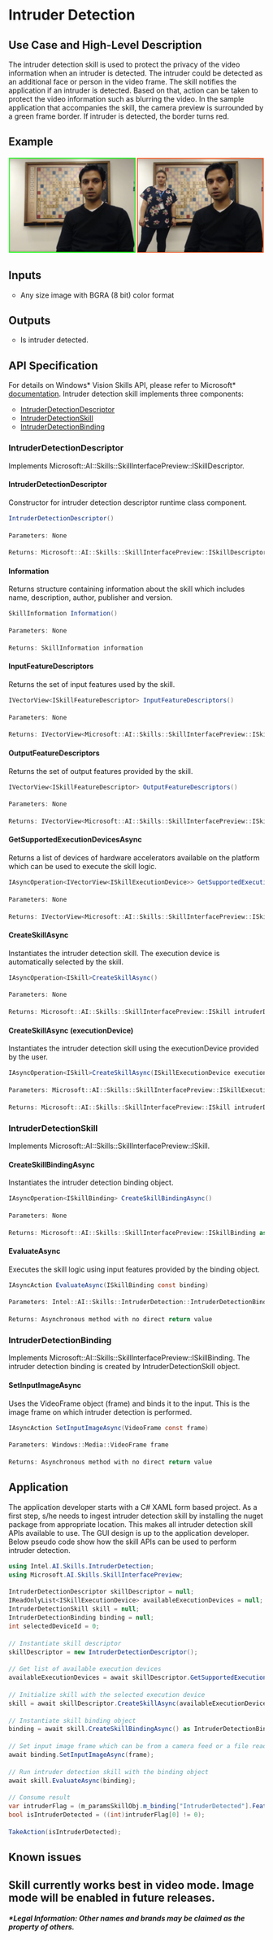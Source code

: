 # Intruder Detection

## Use Case and High-Level Description

The intruder detection skill is used to protect the privacy of the video information when an intruder is detected. The intruder could be detected as an additional face or person in the video frame. The skill notifies the application if an intruder is detected. Based on that, action can be taken to protect the video information such as blurring the video. In the sample application that accompanies the skill, the camera preview is surrounded by a green frame border. If intruder is detected, the border turns red. 

## Example

![IntruderDetection sample output](doc/IntruderDetection.PNG)

## Inputs

<ol style="list-style-type: circle">
<li>Any size image with BGRA (8 bit) color format</li>
</ol>

## Outputs

<ol style="list-style-type: circle">
<li>Is intruder detected.</li>
</ol>

## API Specification

For details on Windows\* Vision Skills API, please refer to Microsoft\* <a href="https://docs.microsoft.com/en-us/windows/ai/windows-vision-skills/important-api-concepts" target="_blank">documentation</a>. Intruder detection skill implements three components:

<ol style="list-style-type: circle">
<li><a class="el" href="#intruderdetectiondescriptor">IntruderDetectionDescriptor</a></li>
<li><a class="el" href="#intruderdetectionskill">IntruderDetectionSkill</a></li>
<li><a class="el" href="#intruderdetectionbinding">IntruderDetectionBinding</a></li>
</ol>

### IntruderDetectionDescriptor

Implements Microsoft::AI::Skills::SkillInterfacePreview::ISkillDescriptor.

#### IntruderDetectionDescriptor

Constructor for intruder detection descriptor runtime class component.

```csharp
IntruderDetectionDescriptor()

Parameters: None

Returns: Microsoft::AI::Skills::SkillInterfacePreview::ISkillDescriptor as Intel::AI::Skills::IntruderDetection::IntruderDetectionDescriptor
```
&NewLine;

#### Information

Returns structure containing information about the skill which includes name, description, author, publisher and version.

```csharp
SkillInformation Information()

Parameters: None

Returns: SkillInformation information
```
&NewLine;

#### InputFeatureDescriptors

Returns the set of input features used by the skill.

```csharp
IVectorView<ISkillFeatureDescriptor> InputFeatureDescriptors()

Parameters: None

Returns: IVectorView<Microsoft::AI::Skills::SkillInterfacePreview::ISkillFeatureDescriptor> inputFeatures
```
&NewLine;

#### OutputFeatureDescriptors

Returns the set of output features provided by the skill.

```csharp
IVectorView<ISkillFeatureDescriptor> OutputFeatureDescriptors()

Parameters: None

Returns: IVectorView<Microsoft::AI::Skills::SkillInterfacePreview::ISkillFeatureDescriptor> outputFeatures
```
&NewLine;

#### GetSupportedExecutionDevicesAsync

Returns a list of devices of hardware accelerators available on the platform which can be used to execute the skill logic.

```csharp
IAsyncOperation<IVectorView<ISkillExecutionDevice>> GetSupportedExecutionDevicesAsync()

Parameters: None

Returns: IVectorView<Microsoft::AI::Skills::SkillInterfacePreview::ISkillExecutionDevice> outputFeatures
```
&NewLine;

#### CreateSkillAsync

Instantiates the intruder detection skill. The execution device is automatically selected by the skill.

```csharp
IAsyncOperation<ISkill>CreateSkillAsync()

Parameters: None

Returns: Microsoft::AI::Skills::SkillInterfacePreview::ISkill intruderDetectionSkill
```
&NewLine;

#### CreateSkillAsync (executionDevice)

Instantiates the intruder detection skill using the executionDevice provided by the user.

```csharp
IAsyncOperation<ISkill>CreateSkillAsync(ISkillExecutionDevice executionDevice)

Parameters: Microsoft::AI::Skills::SkillInterfacePreview::ISkillExecutionDevice executionDevice

Returns: Microsoft::AI::Skills::SkillInterfacePreview::ISkill intruderDetectionSkill
```
&NewLine;

### IntruderDetectionSkill

Implements Microsoft::AI::Skills::SkillInterfacePreview::ISkill.

#### CreateSkillBindingAsync

Instantiates the intruder detection binding object.

```csharp
IAsyncOperation<ISkillBinding> CreateSkillBindingAsync()

Parameters: None

Returns: Microsoft::AI::Skills::SkillInterfacePreview::ISkillBinding as Intel::AI::Skills::IntruderDetection::IntruderDetectionBinding
```
&NewLine;

#### EvaluateAsync

Executes the skill logic using input features provided by the binding object.

```csharp
IAsyncAction EvaluateAsync(ISkillBinding const binding)

Parameters: Intel::AI::Skills::IntruderDetection::IntruderDetectionBinding binding

Returns: Asynchronous method with no direct return value
```
&NewLine;

### IntruderDetectionBinding

Implements Microsoft::AI::Skills::SkillInterfacePreview::ISkillBinding. The intruder detection binding is created by IntruderDetectionSkill object.

#### SetInputImageAsync

Uses the VideoFrame object (frame) and binds it to the input. This is the image frame on which intruder detection is performed.

```csharp
IAsyncAction SetInputImageAsync(VideoFrame const frame)

Parameters: Windows::Media::VideoFrame frame

Returns: Asynchronous method with no direct return value
```
&NewLine;

## Application

The application developer starts with a C# XAML form based project. As a first step, s/he needs to ingest intruder detection skill by installing the nuget package from appropriate location. This makes all intruder detection skill APIs available to use. The GUI design is up to the application developer. Below pseudo code show how the skill APIs can be used to perform intruder detection.

```csharp
using Intel.AI.Skills.IntruderDetection;
using Microsoft.AI.Skills.SkillInterfacePreview;

IntruderDetectionDescriptor skillDescriptor = null;
IReadOnlyList<ISkillExecutionDevice> availableExecutionDevices = null;
IntruderDetectionSkill skill = null;
IntruderDetectionBinding binding = null;
int selectedDeviceId = 0;

// Instantiate skill descriptor
skillDescriptor = new IntruderDetectionDescriptor();

// Get list of available execution devices
availableExecutionDevices = await skillDescriptor.GetSupportedExecutionDevicesAsync();

// Initialize skill with the selected execution device
skill = await skillDescriptor.CreateSkillAsync(availableExecutionDevices[selectedDeviceId]) as IntruderDetectionSkill;

// Instantiate skill binding object
binding = await skill.CreateSkillBindingAsync() as IntruderDetectionBinding;

// Set input image frame which can be from a camera feed or a file read
await binding.SetInputImageAsync(frame);

// Run intruder detection skill with the binding object
await skill.EvaluateAsync(binding);

// Consume result
var intruderFlag = (m_paramsSkillObj.m_binding["IntruderDetected"].FeatureValue as SkillFeatureTensorFloatValue).GetAsVectorView();
bool isIntruderDetected = ((int)intruderFlag[0] != 0);

TakeAction(isIntruderDetected);
```

## Known issues

Skill currently works best in video mode. Image mode will be enabled in future releases.
&NewLine;
----

##### *Legal Information: Other names and brands may be claimed as the property of others.
